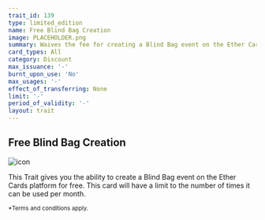 ```yaml
---
trait_id: 139
type: limited_edition
name: Free Blind Bag Creation
image: PLACEHOLDER.png
summary: Waives the fee for creating a Blind Bag event on the Ether Cards event platform.
card_types: All
category: Discount
max_issuance: '-'
burnt_upon_use: 'No'
max_usages: '-'
effect_of_transferring: None
limit: '-'
period_of_validity: '-'
layout: trait
---
```


## Free Blind Bag Creation

![icon](/assets/images/trait-icons/{{page.image}})

This Trait gives you the ability to create a Blind Bag event on the Ether Cards platform for free. This card will have a limit to the number of times it can be used per month. 

<small>*Terms and conditions apply.</small>


